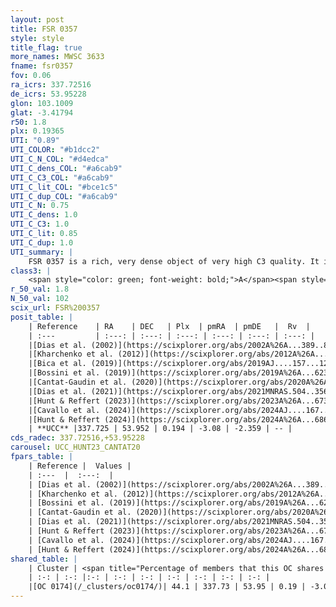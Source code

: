 ```yaml
---
layout: post
title: FSR 0357
style: style
title_flag: true
more_names: MWSC 3633
fname: fsr0357
fov: 0.06
ra_icrs: 337.72516
de_icrs: 53.95228
glon: 103.1009
glat: -3.41794
r50: 1.8
plx: 0.19365
UTI: "0.89"
UTI_COLOR: "#b1dcc2"
UTI_C_N_COL: "#d4edca"
UTI_C_dens_COL: "#a6cab9"
UTI_C_C3_COL: "#a6cab9"
UTI_C_lit_COL: "#bce1c5"
UTI_C_dup_COL: "#a6cab9"
UTI_C_N: 0.75
UTI_C_dens: 1.0
UTI_C_C3: 1.0
UTI_C_lit: 0.85
UTI_C_dup: 1.0
UTI_summary: |
    FSR 0357 is a rich, very dense object of very high C3 quality. It is well-studied in the literature. This object shares a moderate percentage of members with a later reported entry.
class3: |
    <span style="color: green; font-weight: bold;">A</span><span style="color: green; font-weight: bold;">A</span>
r_50_val: 1.8
N_50_val: 102
scix_url: FSR%200357
posit_table: |
    | Reference    | RA    | DEC   | Plx  | pmRA  | pmDE   |  Rv  |
    | :---         | :---: | :---: | :---: | :---: | :---: | :---: |
    |[Dias et al. (2002)](https://scixplorer.org/abs/2002A%26A...389..871D) | 337.725 | 53.956 | -- | -8.15 | -1.78 | -- |
    |[Kharchenko et al. (2012)](https://scixplorer.org/abs/2012A%26A...543A.156K) | 337.707 | 53.954 | -- | -8.15 | -1.78 | -- |
    |[Bica et al. (2019)](https://scixplorer.org/abs/2019AJ....157...12B) | 337.726 | 53.951 | -- | -- | -- | -- |
    |[Bossini et al. (2019)](https://scixplorer.org/abs/2019A%26A...623A.108B) | 337.723 | 53.951 | -- | -- | -- | -- |
    |[Cantat-Gaudin et al. (2020)](https://scixplorer.org/abs/2020A%26A...640A...1C) | 337.723 | 53.951 | 0.219 | -3.125 | -2.281 | -- |
    |[Dias et al. (2021)](https://scixplorer.org/abs/2021MNRAS.504..356D) | 337.728 | 53.954 | 0.222 | -3.127 | -2.283 | -- |
    |[Hunt & Reffert (2023)](https://scixplorer.org/abs/2023A%26A...673A.114H) | 337.721 | 53.951 | 0.195 | -3.076 | -2.375 | -- |
    |[Cavallo et al. (2024)](https://scixplorer.org/abs/2024AJ....167...12C) | 337.731 | 53.951 | 0.2 | -- | -- | -- |
    |[Hunt & Reffert (2024)](https://scixplorer.org/abs/2024A%26A...686A..42H) | 337.721 | 53.951 | 0.195 | -3.076 | -2.375 | -- |
    | **UCC** |337.725 | 53.952 | 0.194 | -3.08 | -2.359 | -- | 
cds_radec: 337.72516,+53.95228
carousel: UCC_HUNT23_CANTAT20
fpars_table: |
    | Reference |  Values |
    | :---  |  :---:  |
    | [Dias et al. (2002)](https://scixplorer.org/abs/2002A%26A...389..871D) | `E(B-V)=0.4, Dist=2500.0, Age=8.835` |
    | [Kharchenko et al. (2012)](https://scixplorer.org/abs/2012A%26A...543A.156K) | `e_bv=0.4, distance=2500, log_age=8.835` |
    | [Bossini et al. (2019)](https://scixplorer.org/abs/2019A%26A...623A.108B) | `AV=1.422, Dist=13.265, logA=7.881, Fe/H=0.0` |
    | [Cantat-Gaudin et al. (2020)](https://scixplorer.org/abs/2020A%26A...640A...1C) | `AVNN=1.22, DMNN=13.18, AgeNN=8.08` |
    | [Dias et al. (2021)](https://scixplorer.org/abs/2021MNRAS.504..356D) | `Av=1.737, Dist=4090, logage=7.942, [Fe/H]=-0.155` |
    | [Hunt & Reffert (2023)](https://scixplorer.org/abs/2023A%26A...673A.114H) | `AV50=1.526, diffAV50=1.68, MOD50=13.189, logAge50=7.678` |
    | [Cavallo et al. (2024)](https://scixplorer.org/abs/2024AJ....167...12C) | `AV50=1.71, dMod50=12.94, logAge50=7.98, [Fe/H]50=-0.29` |
    | [Hunt & Reffert (2024)](https://scixplorer.org/abs/2024A%26A...686A..42H) | `MassJ=780.666` |
shared_table: |
    | Cluster | <span title="Percentage of members that this OC shares with the ones listed">%</span>   | RA   | DEC   | Plx   | pmRA  | pmDE  | Rv | UTI |
    | :-: | :-: |:-: | :-: | :-: | :-: | :-: | :-: | :-: |
    |[OC 0174](/_clusters/oc0174/)| 44.1 | 337.73 | 53.95 | 0.19 | -3.07 | -2.37 | -- |0.0 |
---
```

